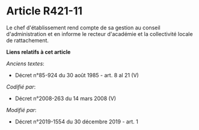 # Article R421-11

Le chef d'établissement rend compte de sa gestion au conseil d'administration et en informe le recteur d'académie et la
collectivité locale de rattachement.

**Liens relatifs à cet article**

_Anciens textes_:

  - Décret n°85-924 du 30 août 1985 - art. 8 al 21 (V)

_Codifié par_:

  - Décret n°2008-263 du 14 mars 2008 (V)

_Modifié par_:

  - Décret n°2019-1554 du 30 décembre 2019 - art. 1
